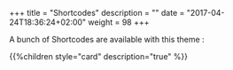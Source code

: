 +++
title = "Shortcodes"
description = ""
date = "2017-04-24T18:36:24+02:00"
weight = 98
+++

A bunch of Shortcodes are available with this theme :

{{%children style="card" description="true" %}}
